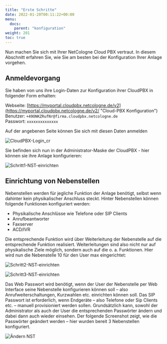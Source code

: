 ```yaml
---
title: "Erste Schritte"
date: 2022-01-20T00:11:22+00:00
menu:
  docs:
    parent: "konfiguration"
weight: 201
toc: true
---
```


Nun machen Sie sich mit Ihrer NetCologne Cloud PBX vertraut. In diesem Abschnitt erfahren Sie, wie Sie am besten bei der Konfiguration Ihrer Anlage vorgehen.

## Anmeldevorgang

Sie haben von uns ihre Login-Daten zur Konfiguration ihrer CloudPBX in folgender Form erhalten:

  
 Webseite: [https://myportal.cloudpbx.netcologne.de/v2](https://myportal.cloudpbx.netcologne.de/v2/ "Cloud-PBX Konfiguration")
 Benutzer: `+49ONKZRufNr@firma.cloudpbx.netcologne.de`  
 Passwort: `xxxxxxxxxxxxxx`  

Auf der angebenen Seite können Sie sich mit diesen Daten anmelden

![CloudPBX-Login_cr](https://user-images.githubusercontent.com/98472426/151378584-db4a2417-cd21-4552-9dc7-313f3234a700.jpg)

Sie befinden sich nun in der Administrator-Maske der CloudPBX - hier können sie ihre Anlage konfigurieren:

![Schritt1-NST-einrichten](https://user-images.githubusercontent.com/98472426/151360917-a172d4b3-f9fa-4e63-9fc1-ee0aa02177ec.jpg)

## Einrichtung von Nebenstellen 

Nebenstellen werden für jegliche Funktion der Anlage benötigt, selbst wenn dahinter kein physikalischer Anschluss steckt. Hinter Nebenstellen können folgende Funktionen konfiguriert werden:

* Physikalische Anschlüsse wie Telefone oder SIP Clients
* Anrufbeantworter
* Faxserver
* ACD/IVR

Die entsprechende Funktion wird über Weiterleitung der Nebenstelle auf die entsprechende Funktion realisiert. Weiterleitungen sind also nicht nur auf physikalische Ziele möglich, sondern auch auf die o. a. Funktionen. 
Hier wird nun die Nebenstelle 10 für den User max eingerichtet:

![Schritt2-NST-einrichten](https://user-images.githubusercontent.com/98472426/151360059-00894ef1-789f-40ca-8a79-50c51eb1657f.jpg)

![Schritt3-NST-einrichten](https://user-images.githubusercontent.com/98472426/151360126-9c9fc7ef-8c7d-4a0c-9041-799d06bc641c.jpg)

Das Web Passwort wird benötigt, wenn der User der Nebenstelle per Web Interface seine Nebenstelle konfigurieren können soll – also Anrufweiterschaltungen, Kurzwahlen etc. einrichten können soll. 
Das SIP Passwort ist erforderlich, wenn Endgeräte – also Telefone oder Sip Clients etc. – manuell provisioniert werden sollen. Grundsätzlich kann, sowohl der Administrator als auch der User die entsprechenden Passwörter ändern und dabei dann auch wieder einsehen. 
Der folgende Screenshot zeigt, wie die Passwörter geändert werden – hier wurden bereit 3 Nebenstellen konfiguriert. 

![Ändern NST](https://user-images.githubusercontent.com/98472426/151360446-3d90ea15-3cfa-4651-b644-baec80a2c62d.jpg)



